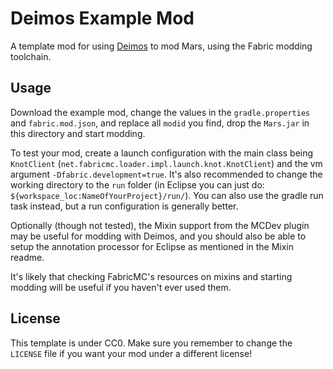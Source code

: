 # Deimos Example Mod

A template mod for using [Deimos](https://github.com/illogicWorks/Deimos) to mod Mars, using the Fabric modding toolchain.

## Usage

Download the example mod, change the values in the `gradle.properties` and `fabric.mod.json`, and replace all `modid` you find,
drop the `Mars.jar` in this directory and start modding.

To test your mod, create a launch configuration with the main class being `KnotClient` (`net.fabricmc.loader.impl.launch.knot.KnotClient`)
and the vm argument `-Dfabric.development=true`. It's also recommended to change the working directory to the `run` folder (in Eclipse you can just do: `${workspace_loc:NameOfYourProject}/run/`). You can also use the gradle run task instead, but a run configuration is generally better.

Optionally (though not tested), the Mixin support from the MCDev plugin may be useful for modding with Deimos, and you should also be able to
setup the annotation processor for Eclipse as mentioned in the Mixin readme.

It's likely that checking FabricMC's resources on mixins and starting modding will be useful if you haven't ever used them.

## License

This template is under CC0. Make sure you remember to change the `LICENSE` file if you want your mod under a different license!
